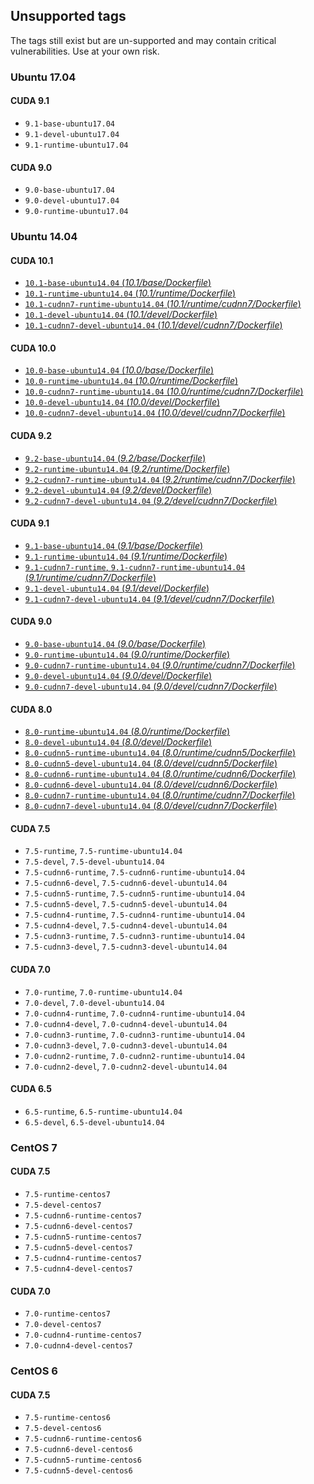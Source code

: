 ## Unsupported tags

The tags still exist but are un-supported and may contain critical vulnerabilities. Use at your own risk.

### Ubuntu 17.04

#### CUDA 9.1

- `9.1-base-ubuntu17.04`
- `9.1-devel-ubuntu17.04`
- `9.1-runtime-ubuntu17.04`

#### CUDA 9.0

- `9.0-base-ubuntu17.04`
- `9.0-devel-ubuntu17.04`
- `9.0-runtime-ubuntu17.04`

### Ubuntu 14.04

#### CUDA 10.1

- [`10.1-base-ubuntu14.04` (*10.1/base/Dockerfile*)](https://gitlab.com/nvidia/container-images/cuda/blob/master/dist/ubuntu14.04/10.1/base/Dockerfile)
- [`10.1-runtime-ubuntu14.04` (*10.1/runtime/Dockerfile*)](https://gitlab.com/nvidia/container-images/cuda/blob/master/dist/ubuntu14.04/10.1/runtime/Dockerfile)
- [`10.1-cudnn7-runtime-ubuntu14.04` (*10.1/runtime/cudnn7/Dockerfile*)](https://gitlab.com/nvidia/container-images/cuda/blob/master/dist/ubuntu14.04/10.1/runtime/cudnn7/Dockerfile)
- [`10.1-devel-ubuntu14.04` (*10.1/devel/Dockerfile*)](https://gitlab.com/nvidia/container-images/cuda/blob/master/dist/ubuntu14.04/10.1/devel/Dockerfile)
- [`10.1-cudnn7-devel-ubuntu14.04` (*10.1/devel/cudnn7/Dockerfile*)](https://gitlab.com/nvidia/container-images/cuda/blob/master/dist/ubuntu14.04/10.1/devel/cudnn7/Dockerfile)

#### CUDA 10.0

- [`10.0-base-ubuntu14.04` (*10.0/base/Dockerfile*)](https://gitlab.com/nvidia/container-images/cuda/blob/master/dist/ubuntu14.04/10.0/base/Dockerfile)
- [`10.0-runtime-ubuntu14.04` (*10.0/runtime/Dockerfile*)](https://gitlab.com/nvidia/container-images/cuda/blob/master/dist/ubuntu14.04/10.0/runtime/Dockerfile)
- [`10.0-cudnn7-runtime-ubuntu14.04` (*10.0/runtime/cudnn7/Dockerfile*)](https://gitlab.com/nvidia/container-images/cuda/blob/master/dist/ubuntu14.04/10.0/runtime/cudnn7/Dockerfile)
- [`10.0-devel-ubuntu14.04` (*10.0/devel/Dockerfile*)](https://gitlab.com/nvidia/container-images/cuda/blob/master/dist/ubuntu14.04/10.0/devel/Dockerfile)
- [`10.0-cudnn7-devel-ubuntu14.04` (*10.0/devel/cudnn7/Dockerfile*)](https://gitlab.com/nvidia/container-images/cuda/blob/master/dist/ubuntu14.04/10.0/devel/cudnn7/Dockerfile)

#### CUDA 9.2

- [`9.2-base-ubuntu14.04` (*9.2/base/Dockerfile*)](https://gitlab.com/nvidia/container-images/cuda/blob/master/dist/ubuntu14.04/9.2/base/Dockerfile)
- [`9.2-runtime-ubuntu14.04` (*9.2/runtime/Dockerfile*)](https://gitlab.com/nvidia/container-images/cuda/blob/master/dist/ubuntu14.04/9.2/runtime/Dockerfile)
- [`9.2-cudnn7-runtime-ubuntu14.04` (*9.2/runtime/cudnn7/Dockerfile*)](https://gitlab.com/nvidia/container-images/cuda/blob/master/dist/ubuntu14.04/9.2/runtime/cudnn7/Dockerfile)
- [`9.2-devel-ubuntu14.04` (*9.2/devel/Dockerfile*)](https://gitlab.com/nvidia/container-images/cuda/blob/master/dist/ubuntu14.04/9.2/devel/Dockerfile)
- [`9.2-cudnn7-devel-ubuntu14.04` (*9.2/devel/cudnn7/Dockerfile*)](https://gitlab.com/nvidia/container-images/cuda/blob/master/dist/ubuntu14.04/9.2/devel/cudnn7/Dockerfile)

#### CUDA 9.1

- [`9.1-base-ubuntu14.04` (*9.1/base/Dockerfile*)](https://gitlab.com/nvidia/container-images/cuda/blob/master/dist/ubuntu14.04/9.1/base/Dockerfile)
- [`9.1-runtime-ubuntu14.04` (*9.1/runtime/Dockerfile*)](https://gitlab.com/nvidia/container-images/cuda/blob/master/dist/ubuntu14.04/9.1/runtime/Dockerfile)
- [`9.1-cudnn7-runtime`, `9.1-cudnn7-runtime-ubuntu14.04` (*9.1/runtime/cudnn7/Dockerfile*)](https://gitlab.com/nvidia/container-images/cuda/blob/master/dist/ubuntu14.04/9.1/runtime/cudnn7/Dockerfile)
- [`9.1-devel-ubuntu14.04` (*9.1/devel/Dockerfile*)](https://gitlab.com/nvidia/container-images/cuda/blob/master/dist/ubuntu14.04/9.1/devel/Dockerfile)
- [`9.1-cudnn7-devel-ubuntu14.04` (*9.1/devel/cudnn7/Dockerfile*)](https://gitlab.com/nvidia/container-images/cuda/blob/master/dist/ubuntu14.04/9.1/devel/cudnn7/Dockerfile)

#### CUDA 9.0

- [`9.0-base-ubuntu14.04` (*9.0/base/Dockerfile*)](https://gitlab.com/nvidia/container-images/cuda/blob/master/dist/ubuntu14.04/9.0/base/Dockerfile)
- [`9.0-runtime-ubuntu14.04` (*9.0/runtime/Dockerfile*)](https://gitlab.com/nvidia/container-images/cuda/blob/master/dist/ubuntu14.04/9.0/runtime/Dockerfile)
- [`9.0-cudnn7-runtime-ubuntu14.04` (*9.0/runtime/cudnn7/Dockerfile*)](https://gitlab.com/nvidia/container-images/cuda/blob/master/dist/ubuntu14.04/9.0/runtime/cudnn7/Dockerfile)
- [`9.0-devel-ubuntu14.04` (*9.0/devel/Dockerfile*)](https://gitlab.com/nvidia/container-images/cuda/blob/master/dist/ubuntu14.04/9.0/devel/Dockerfile)
- [`9.0-cudnn7-devel-ubuntu14.04` (*9.0/devel/cudnn7/Dockerfile*)](https://gitlab.com/nvidia/container-images/cuda/blob/master/dist/ubuntu14.04/9.0/devel/cudnn7/Dockerfile)

#### CUDA 8.0

- [`8.0-runtime-ubuntu14.04` (*8.0/runtime/Dockerfile*)](https://gitlab.com/nvidia/container-images/cuda/blob/master/dist/ubuntu14.04/8.0/runtime/Dockerfile)
- [`8.0-devel-ubuntu14.04` (*8.0/devel/Dockerfile*)](https://gitlab.com/nvidia/container-images/cuda/blob/master/dist/ubuntu14.04/8.0/devel/Dockerfile)
- [`8.0-cudnn5-runtime-ubuntu14.04` (*8.0/runtime/cudnn5/Dockerfile*)](https://gitlab.com/nvidia/container-images/cuda/blob/master/dist/ubuntu14.04/8.0/runtime/cudnn5/Dockerfile)
- [`8.0-cudnn5-devel-ubuntu14.04` (*8.0/devel/cudnn5/Dockerfile*)](https://gitlab.com/nvidia/container-images/cuda/blob/master/dist/ubuntu14.04/8.0/devel/cudnn5/Dockerfile)
- [`8.0-cudnn6-runtime-ubuntu14.04` (*8.0/runtime/cudnn6/Dockerfile*)](https://gitlab.com/nvidia/container-images/cuda/blob/master/dist/ubuntu14.04/8.0/runtime/cudnn6/Dockerfile)
- [`8.0-cudnn6-devel-ubuntu14.04` (*8.0/devel/cudnn6/Dockerfile*)](https://gitlab.com/nvidia/container-images/cuda/blob/master/dist/ubuntu14.04/8.0/devel/cudnn6/Dockerfile)
- [`8.0-cudnn7-runtime-ubuntu14.04` (*8.0/runtime/cudnn7/Dockerfile*)](https://gitlab.com/nvidia/container-images/cuda/blob/master/dist/ubuntu14.04/8.0/runtime/cudnn7/Dockerfile)
- [`8.0-cudnn7-devel-ubuntu14.04` (*8.0/devel/cudnn7/Dockerfile*)](https://gitlab.com/nvidia/container-images/cuda/blob/master/dist/ubuntu14.04/8.0/devel/cudnn7/Dockerfile)

#### CUDA 7.5

- `7.5-runtime`, `7.5-runtime-ubuntu14.04`
- `7.5-devel`, `7.5-devel-ubuntu14.04`
- `7.5-cudnn6-runtime`, `7.5-cudnn6-runtime-ubuntu14.04`
- `7.5-cudnn6-devel`, `7.5-cudnn6-devel-ubuntu14.04`
- `7.5-cudnn5-runtime`, `7.5-cudnn5-runtime-ubuntu14.04`
- `7.5-cudnn5-devel`, `7.5-cudnn5-devel-ubuntu14.04`
- `7.5-cudnn4-runtime`, `7.5-cudnn4-runtime-ubuntu14.04`
- `7.5-cudnn4-devel`, `7.5-cudnn4-devel-ubuntu14.04`
- `7.5-cudnn3-runtime`, `7.5-cudnn3-runtime-ubuntu14.04`
- `7.5-cudnn3-devel`, `7.5-cudnn3-devel-ubuntu14.04`

#### CUDA 7.0

- `7.0-runtime`, `7.0-runtime-ubuntu14.04`
- `7.0-devel`, `7.0-devel-ubuntu14.04`
- `7.0-cudnn4-runtime`, `7.0-cudnn4-runtime-ubuntu14.04`
- `7.0-cudnn4-devel`, `7.0-cudnn4-devel-ubuntu14.04`
- `7.0-cudnn3-runtime`, `7.0-cudnn3-runtime-ubuntu14.04`
- `7.0-cudnn3-devel`, `7.0-cudnn3-devel-ubuntu14.04`
- `7.0-cudnn2-runtime`, `7.0-cudnn2-runtime-ubuntu14.04`
- `7.0-cudnn2-devel`, `7.0-cudnn2-devel-ubuntu14.04`

#### CUDA 6.5

- `6.5-runtime`, `6.5-runtime-ubuntu14.04`
- `6.5-devel`, `6.5-devel-ubuntu14.04`

### CentOS 7

#### CUDA 7.5

- `7.5-runtime-centos7`
- `7.5-devel-centos7`
- `7.5-cudnn6-runtime-centos7`
- `7.5-cudnn6-devel-centos7`
- `7.5-cudnn5-runtime-centos7`
- `7.5-cudnn5-devel-centos7`
- `7.5-cudnn4-runtime-centos7`
- `7.5-cudnn4-devel-centos7`

#### CUDA 7.0

- `7.0-runtime-centos7`
- `7.0-devel-centos7`
- `7.0-cudnn4-runtime-centos7`
- `7.0-cudnn4-devel-centos7`

### CentOS 6

#### CUDA 7.5

- `7.5-runtime-centos6`
- `7.5-devel-centos6`
- `7.5-cudnn6-runtime-centos6`
- `7.5-cudnn6-devel-centos6`
- `7.5-cudnn5-runtime-centos6`
- `7.5-cudnn5-devel-centos6`
